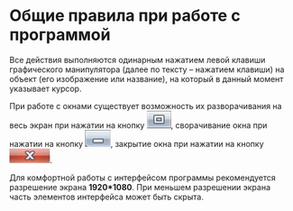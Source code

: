 # Общие правила при работе с программой

Все действия выполняются одинарным нажатием левой клавиши графического манипулятора (далее по тексту – нажатием 
клавиши) на объект (его изображение или название), на который в данный момент указывает курсор.

При работе с окнами существует возможность их разворачивания на весь экран при нажатии на кнопку 
![image](../../../_assets/vdi/maximize.png), сворачивание окна при нажатии на кнопку 
![image](../../../_assets/vdi/minimize.png), закрытие окна при нажатии на кнопку 
![image](../../../_assets/vdi/cross.png).
    
Для комфортной работы с интерфейсом программы рекомендуется разрешение экрана **1920*1080**. При меньшем разрешении 
экрана часть элементов интерфейса может быть скрыта.
